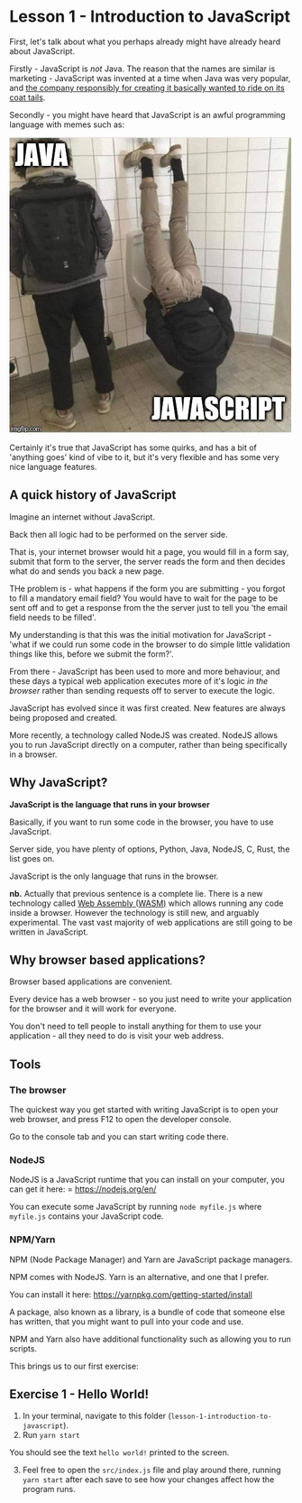 # Lesson 1 - Introduction to JavaScript

First, let's talk about what you perhaps already might have already heard about JavaScript.

Firstly - JavaScript is _not_ Java. The reason that the names are similar is marketing - JavaScript was invented at a time when Java was very popular, and [the company responsibly for creating it basically wanted to ride on its coat tails](https://en.wikipedia.org/wiki/JavaScript#Creation_at_Netscape). 

Secondly - you might have heard that JavaScript is an awful programming language with memes such as: 

![alt text](./assets/jsmeme.jpeg)

Certainly it's true that JavaScript has some quirks, and has a bit of 'anything goes' kind of vibe to it, but it's very flexible and has some very nice language features. 

## A quick history of JavaScript

Imagine an internet without JavaScript. 

Back then all logic had to be performed on the server side. 

That is, your internet browser would hit a page, you would fill in a form say, submit that form to the server, the server reads the form and then decides what do and sends you back a new page. 

THe problem is - what happens if the form you are submitting - you forgot to fill a mandatory email field? You would have to wait for the page to be sent off and to get a response from the the server just to tell you 'the email field needs to be filled'.

My understanding is that this was the initial motivation for JavaScript - 'what if we could run some code in the browser to do simple little validation things like this, before we submit the form?'. 

From there - JavaScript has been used to more and more behaviour, and these days a typical web application executes more of it's logic _in the browser_ rather than sending requests off to server to execute the logic. 

JavaScript has evolved since it was first created. New features are always being proposed and created. 

More recently, a technology called NodeJS was created. NodeJS allows you to run JavaScript directly on a computer, rather than being specifically in a browser. 

## Why JavaScript? 

**JavaScript is the language that runs in your browser**

Basically, if you want to run some code in the browser, you have to use JavaScript. 

Server side, you have plenty of options, Python, Java, NodeJS, C, Rust, the list goes on. 

JavaScript is the only language that runs in the browser. 

**nb.** Actually that previous sentence is a complete lie. There is a new technology called [Web Assembly (WASM)](https://webassembly.org/) which allows running any code inside a browser. However the technology is still new, and arguably experimental. The vast vast majority of web applications are still going to be written in JavaScript. 

## Why browser based applications? 

Browser based applications are convenient. 

Every device has a web browser - so you just need to write your application for the browser and it will work for everyone. 

You don't need to tell people to install anything for them to use your application - all they need to do is visit your web address. 


## Tools 

### The browser

The quickest way you get started with writing JavaScript is to open your web browser, and press F12 to open the developer console. 

Go to the console tab and you can start writing code there. 

### NodeJS

NodeJS is a JavaScript runtime that you can install on your computer, you can get it here:  =
https://nodejs.org/en/

You can execute some JavaScript by running `node myfile.js` where `myfile.js` contains your JavaScript code. 

### NPM/Yarn

NPM (Node Package Manager) and Yarn are JavaScript package managers. 

NPM comes with NodeJS. Yarn is an alternative, and one that I prefer. 

You can install it here: https://yarnpkg.com/getting-started/install

A package, also known as a library, is a bundle of code that someone else has written, that you might want to pull into your code and use. 

NPM and Yarn also have additional functionality such as allowing you to run scripts. 

This brings us to our first exercise: 

## Exercise 1 - Hello World!

1.  In your terminal, navigate to this folder (`lesson-1-introduction-to-javascript`). 
2. Run `yarn start`

You should see the text `hello world!` printed to the screen. 

3. Feel free to open the `src/index.js` file and play around there, running `yarn start` after each save to see how your changes affect how the program runs. 

